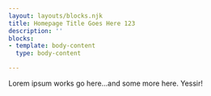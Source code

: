 ```yaml
---
layout: layouts/blocks.njk
title: Homepage Title Goes Here 123
description: ''
blocks:
- template: body-content
  type: body-content

---
```

Lorem ipsum works go here...and some more here. Yessir!
